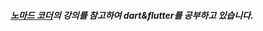 #####  [노마드 코더](https://nomadcoders.co/?gad_source=1&gclid=Cj0KCQjwq86wBhDiARIsAJhuphlEeKRKXmzFmeRaSilKJX8AHf-H8VBP-fLwk8VSttzUGydjsQ6NfU8aAtPgEALw_wcB)의 강의를 참고하여 dart&flutter를 공부하고 있습니다.
